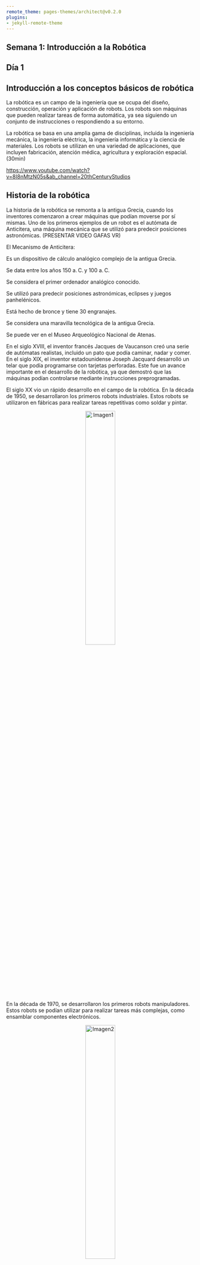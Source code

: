 ```yaml
---
remote_theme: pages-themes/architect@v0.2.0
plugins:
- jekyll-remote-theme
---
```


## Semana 1: Introducción a la Robótica 
## Día 1
## Introducción a los conceptos básicos de robótica

La robótica es un campo de la ingeniería que se ocupa del diseño, construcción, operación y aplicación de robots. Los robots son máquinas que pueden realizar tareas de forma automática, ya sea siguiendo un conjunto de instrucciones o respondiendo a su entorno. 

La robótica se basa en una amplia gama de disciplinas, incluida la ingeniería mecánica, la ingeniería eléctrica, la ingeniería informática y la ciencia de materiales. Los robots se utilizan en una variedad de aplicaciones, que incluyen fabricación, atención médica, agricultura y exploración espacial. (30min) 

https://www.youtube.com/watch?v=8I8nMtzN05s&ab_channel=20thCenturyStudios 

## Historia de la robótica 
La historia de la robótica se remonta a la antigua Grecia, cuando los inventores comenzaron a crear máquinas que podían moverse por sí mismas. Uno de los primeros ejemplos de un robot es el autómata de Anticitera, una máquina mecánica que se utilizó para predecir posiciones astronómicas. (PRESENTAR VIDEO GAFAS VR) 

 

El Mecanismo de Anticitera: 

Es un dispositivo de cálculo analógico complejo de la antigua Grecia. 

Se data entre los años 150 a. C. y 100 a. C. 

Se considera el primer ordenador analógico conocido. 

Se utilizó para predecir posiciones astronómicas, eclipses y juegos panhelénicos. 

Está hecho de bronce y tiene 30 engranajes. 

Se considera una maravilla tecnológica de la antigua Grecia. 

Se puede ver en el Museo Arqueológico Nacional de Atenas. 

En el siglo XVIII, el inventor francés Jacques de Vaucanson creó una serie de autómatas realistas, incluido un pato que podía caminar, nadar y comer. En el siglo XIX, el inventor estadounidense Joseph Jacquard desarrolló un telar que podía programarse con tarjetas perforadas. Este fue un avance importante en el desarrollo de la robótica, ya que demostró que las máquinas podían controlarse mediante instrucciones preprogramadas. 

El siglo XX vio un rápido desarrollo en el campo de la robótica. En la década de 1950, se desarrollaron los primeros robots industriales. Estos robots se utilizaron en fábricas para realizar tareas repetitivas como soldar y pintar.  

<p align="center">
  <img src="Imagenes/Imagen1.png" alt="Imagen1" width="40%">
</p>

En la década de 1970, se desarrollaron los primeros robots manipuladores. Estos robots se podían utilizar para realizar tareas más complejas, como ensamblar componentes electrónicos.

<p align="center">
  <img src="Imagenes/Imagen2.png" alt="Imagen2" width="40%">
</p>

En la década de 1980, se desarrollaron los primeros robots móviles. Estos robots podían moverse por su cuenta y podían usarse para tareas como limpieza y exploración. 

<p align="center">
  <img src="Imagenes/Imagen3.png" alt="Imagen3" width="40%">
</p>

En la década de 1990, se desarrollaron los primeros robots humanoides. Estos robots podían caminar y hablar como los humanos, e incluso podían interactuar con su entorno de forma limitada.

<p align="center">
  <img src="Imagenes/Imagen4.png" alt="Imagen4" width="40%">
</p>

El siglo XXI ha visto un mayor desarrollo en el campo de la robótica. Los robots ahora se utilizan en una variedad de aplicaciones, que incluyen atención médica, agricultura y exploración espacial. Los robots se están volviendo cada vez más sofisticados y capaces, y es probable que desempeñen un papel cada vez más importante en nuestras vidas en el futuro.

<p align="center">
  <img src="Imagenes/Imagen5.png" alt="Imagen5" width="40%">
</p>

<p align="center">
  <img src="Imagenes/Imagen6.png" alt="Imagen6" width="40%">
</p>

<p align="center">
  <img src="Imagenes/Imagen7.png" alt="Imagen7" width="40%">
</p>

<p align="center">
  <img src="Imagenes/Imagen8.png" alt="Imagen8" width="40%">
</p>

## Tipos de robots
Hay muchos tipos diferentes de robots, cada uno con sus propias capacidades y aplicaciones únicas. Algunos de los tipos de robots más comunes incluyen: 

Robots industriales: estos robots se utilizan en fábricas para realizar tareas repetitivas como soldar, pintar y ensamblar componentes. 

<p align="center">
  <img src="Imagenes/Imagen9.png" alt="Imagen9" width="40%">
</p>


Robots manipuladores: estos robots se pueden utilizar para realizar tareas más complejas, como manipular objetos pequeños y realizar operaciones quirúrgicas. 

<p align="center">
  <img src="Imagenes/Imagen10.png" alt="Imagen10" width="40%">
</p>
 

Robots móviles: estos robots pueden moverse por su cuenta y se pueden usar para tareas como limpieza y exploración. 

https://www.youtube.com/watch?v=t0YxmIv4KJ0&ab_channel=TecnologiaenElectronicayControlSRL 

https://www.youtube.com/watch?v=9t9R5fMqDVs&ab_channel=RIVUS%C2%AE  

<p align="center">
  <img src="Imagenes/Imagen11.png" alt="Imagen11" width="20%">
</p>
 

Robots humanoides: estos robots pueden caminar y hablar como los humanos, e incluso pueden interactuar con su entorno de forma limitada. 

https://www.youtube.com/watch?v=cpraXaw7dyc&ab_channel=Tesla  

<p align="center">
  <img src="Imagenes/Imagen12.png" alt="Imagen12" width="40%">
</p>

### Aplicaciones de robots en el mundo real 

Los robots se utilizan en una amplia variedad de aplicaciones en el mundo real. Algunas de las aplicaciones más comunes de los robots incluyen: 

Fabricación: los robots se utilizan en fábricas para realizar tareas repetitivas como soldar, pintar y ensamblar componentes. Los robots pueden ayudar a mejorar la precisión, la eficiencia y la seguridad en el entorno de fabricación. 

<p align="center">
  <img src="Imagenes/Imagen13.png" alt="Imagen13" width="40%">
</p>
 

Atención médica: Los robots se utilizan en hospitales y clínicas para realizar una variedad de tareas, como realizar cirugías, administrar medicamentos y brindar rehabilitación. Los robots pueden ayudar a mejorar la precisión, la eficiencia y la atención al paciente en el entorno de atención médica. 

<p align="center">
  <img src="Imagenes/Imagen14.png" alt="Imagen14" width="20%">
</p>


Agricultura: los robots se utilizan en granjas para realizar tareas como cosechar cultivos, plantar semillas y ordeñar vacas. Los robots pueden ayudar a mejorar la eficiencia, la productividad y la sostenibilidad en la industria agrícola. 

<p align="center">
  <img src="Imagenes/Imagen15.png" alt="Imagen15" width="40%">
</p>

https://www.youtube.com/watch?v=hVvs6_Wx2HM&ab_channel=BillyLi  
 

Exploración espacial: los robots se utilizan para explorar planetas, lunas y asteroides. Los robots pueden ayudar a los científicos a aprender más sobre nuestro sistema solar y el universo. 

<p align="center">
  <img src="Imagenes/Imagen16.png" alt="Imagen16" width="40%">
</p>

https://www.youtube.com/watch?v=V8PisoKmZG8&ab_channel=ROBOTZLAB 
 

### Conclusión 

La robótica es un campo en rápido desarrollo con una amplia gama de aplicaciones en el mundo real. Los robots se están volviendo cada vez más sofisticados y capaces, y es probable que desempeñen un papel cada vez más importante en nuestras vidas en el futuro. 
